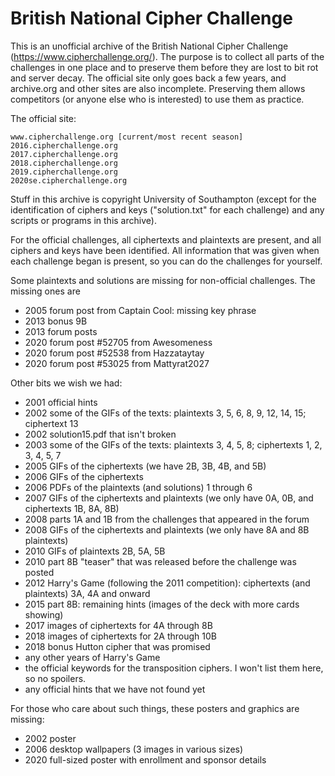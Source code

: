 # British National Cipher Challenge

This is an unofficial archive of the British National Cipher Challenge
(https://www.cipherchallenge.org/). The purpose is to collect all parts
of the challenges in one place and to preserve them before they are lost
to bit rot and server decay. The official site only goes back a few years,
and archive.org and other sites are also incomplete. Preserving them allows
competitors (or anyone else who is interested) to use them as practice.

The official site:

    www.cipherchallenge.org [current/most recent season]
    2016.cipherchallenge.org
    2017.cipherchallenge.org
    2018.cipherchallenge.org
    2019.cipherchallenge.org
    2020se.cipherchallenge.org

Stuff in this archive is copyright University of Southampton (except for the
identification of ciphers and keys ("solution.txt" for each challenge) and any
scripts or programs in this archive).

For the official challenges, all ciphertexts and plaintexts are present, and
all ciphers and keys have been identified. All information that was given when
each challenge began is present, so you can do the challenges for yourself.

Some plaintexts and solutions are missing for non-official challenges.
The missing ones are

 - 2005 forum post from Captain Cool: missing key phrase
 - 2013 bonus 9B
 - 2013 forum posts
 - 2020 forum post #52705 from Awesomeness
 - 2020 forum post #52538 from Hazzataytay
 - 2020 forum post #53025 from Mattyrat2027

Other bits we wish we had:

- 2001 official hints
- 2002 some of the GIFs of the texts: plaintexts 3, 5, 6, 8, 9, 12, 14, 15; ciphertext 13
- 2002 solution15.pdf that isn't broken
- 2003 some of the GIFs of the texts: plaintexts 3, 4, 5, 8; ciphertexts 1, 2, 3, 4, 5, 7
- 2005 GIFs of the ciphertexts (we have 2B, 3B, 4B, and 5B)
- 2006 GIFs of the ciphertexts
- 2006 PDFs of the plaintexts (and solutions) 1 through 6
- 2007 GIFs of the ciphertexts and plaintexts (we only have 0A, 0B, and ciphertexts 1B, 8A, 8B)
- 2008 parts 1A and 1B from the challenges that appeared in the forum
- 2008 GIFs of the ciphertexts and plaintexts (we only have 8A and 8B plaintexts)
- 2010 GIFs of plaintexts 2B, 5A, 5B
- 2010 part 8B "teaser" that was released before the challenge was posted
- 2012 Harry's Game (following the 2011 competition): ciphertexts (and plaintexts) 3A, 4A and onward
- 2015 part 8B: remaining hints (images of the deck with more cards showing)
- 2017 images of ciphertexts for 4A through 8B
- 2018 images of ciphertexts for 2A through 10B
- 2018 bonus Hutton cipher that was promised
- any other years of Harry's Game
- the official keywords for the transposition ciphers. I won't list them here, so no spoilers.
- any official hints that we have not found yet

For those who care about such things, these posters and graphics are missing:

- 2002 poster
- 2006 desktop wallpapers (3 images in various sizes)
- 2020 full-sized poster with enrollment and sponsor details
